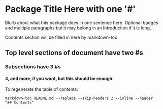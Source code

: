 # Package Title Here with one '#'

Blurb about what this package does in one sentence here. Optional badges and 
multiple paragraphs but it may belong in an Introduction if it is long.

<!-- ToC start -->
Contents section will be filled in here by markdown-toc
<!-- ToC end -->

## Top level sections of document have two #s

### Subsections have 3 #s

#### 4, and more, if you want, but this should be enough.

To regenerate the table of contents:

```
markdown-toc README.md --replace --skip-headers 2 --inline --header "## Contents"
```